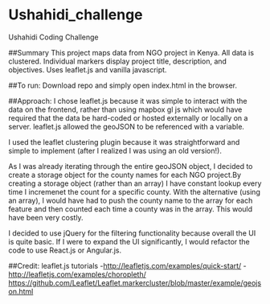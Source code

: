 # Ushahidi_challenge
Ushahidi Coding Challenge

##Summary
This project maps data from NGO project in Kenya. All data is clustered. Individual markers display project title, description, and objectives.
Uses leaflet.js and vanilla javascript.

##To run: 
Download repo and simply open index.html in the browser.

##Approach:
I chose leaflet.js because it was simple to interact with the data on the frontend, rather than using mapbox gl js which would have required that the data be hard-coded or hosted externally or locally on a server. leaflet.js allowed the geoJSON to be referenced with a variable. 

I used the leaflet clustering plugin because it was straightforward and simple to implement (after I realized I was using an old version!).

As I was already iterating through the entire geoJSON object, I decided to create a storage object for the county names for each NGO project.By creating a storage object (rather than an array) I have constant lookup every time I incremenet the count for a specific county. With the alternative (using an array), I would have had to push the county name to the array for each feature and then counted each time a county was in the array. This would have been very costly.

I decided to use jQuery for the filtering functionality because overall the UI is quite basic. If I were to expand the UI significantly, I would refactor the code to use React.js or Angular.js.

##Credit:
leaflet.js tutorials
-http://leafletjs.com/examples/quick-start/
-http://leafletjs.com/examples/choropleth/
https://github.com/Leaflet/Leaflet.markercluster/blob/master/example/geojson.html
